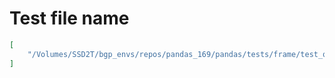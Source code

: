 # Test file name

```json
[
    "/Volumes/SSD2T/bgp_envs/repos/pandas_169/pandas/tests/frame/test_quantile.py"
]
```
